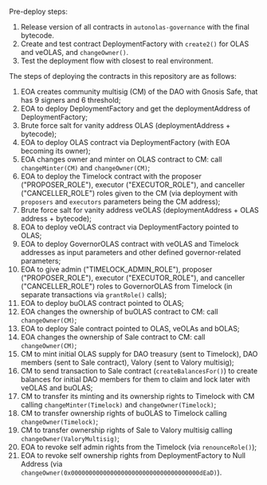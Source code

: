 
Pre-deploy steps:
1. Release version of all contracts in `autonolas-governance` with the final bytecode.
2. Create and test contract DeploymentFactory with `create2()` for OLAS and veOLAS, and `changeOwner()`.
3. Test the deployment flow with closest to real environment.

The steps of deploying the contracts in this repository are as follows:

1. EOA creates community multisig (CM) of the DAO with Gnosis Safe, that has 9 signers and 6 threshold;
2. EOA to deploy DeploymentFactory and get the deploymentAddress of DeploymentFactory;
3. Brute force salt for vanity address OLAS (deploymentAddress + bytecode);
4. EOA to deploy OLAS contract via DeploymentFactory (with EOA becoming its owner);
5. EOA changes owner and minter on OLAS contract to CM: call `changeMinter(CM)` and `changeOwner(CM)`;
6. EOA to deploy the Timelock contract with the proposer ("PROPOSER_ROLE"), executor ("EXECUTOR_ROLE"), and canceller ("CANCELLER_ROLE") roles given to the CM (via deployment with `proposers` and `executors` parameters being the CM address);
7. Brute force salt for vanity address veOLAS (deploymentAddress + OLAS address + bytecode);
8. EOA to deploy veOLAS contract via DeploymentFactory pointed to OLAS;
9. EOA to deploy GovernorOLAS contract with veOLAS and Timelock addresses as input parameters and other defined governor-related parameters;
10. EOA to give admin ("TIMELOCK_ADMIN_ROLE"), proposer ("PROPOSER_ROLE"), executor ("EXECUTOR_ROLE"), and canceller ("CANCELLER_ROLE") roles to GovernorOLAS from Timelock (in separate transactions via `grantRole()` calls);
11. EOA to deploy buOLAS contract pointed to OLAS;
12. EOA changes the ownership of buOLAS contract to CM: call `changeOwner(CM)`;
13. EOA to deploy Sale contract pointed to OLAS, veOLAs and bOLAS;
14. EOA changes the ownership of Sale contract to CM: call `changeOwner(CM)`;
15. CM to mint initial OLAS supply for DAO treasury (sent to Timelock), DAO members (sent to Sale contract), Valory (sent to Valory multisig);
16. CM to send transaction to Sale contract (`createBalancesFor()`) to create balances for initial DAO members for them to claim and lock later with veOLAS and buOLAS;
17. CM to transfer its minting and its ownership rights to Timelock with CM calling `changeMinter(Timelock)` and `changeOwner(Timelock)`;
18. CM to transfer ownership rights of buOLAS to Timelock calling `changeOwner(Timelock)`;
19. CM to transfer ownership rights of Sale to Valory multisig calling `changeOwner(ValoryMultisig)`;
20. EOA to revoke self admin rights from the Timelock (via `renounceRole()`);
21. EOA to revoke self ownership rights from DeploymentFactory to Null Address (via `changeOwner(0x000000000000000000000000000000000000dEaD)`).